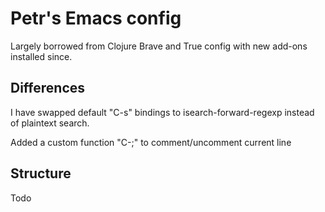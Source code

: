 # Petr's Emacs config

Largely borrowed from Clojure Brave and True config with new add-ons installed since. 


## Differences

I have swapped default "C-s" bindings to isearch-forward-regexp instead of plaintext search.

Added a custom function "C-;" to comment/uncomment current line

## Structure

Todo

